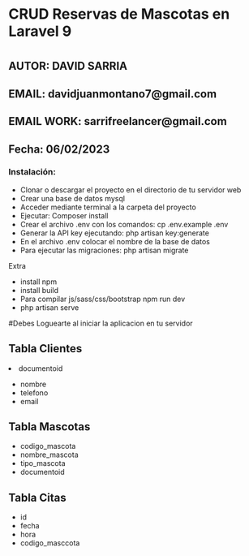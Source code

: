 <h1>CRUD Reservas de Mascotas en Laravel 9<h1>
<h2>AUTOR: DAVID SARRIA</h2>
<h2>EMAIL: davidjuanmontano7@gmail.com</h2>
<h2>EMAIL WORK: sarrifreelancer@gmail.com</h2>
<h2>Fecha: 06/02/2023 </h2>

<h3>Instalación:</h3>
<ul>
    <li>Clonar o descargar el proyecto en el directorio de tu servidor web</li>
    <li>Crear una base de datos mysql</li>
    <li>Acceder mediante terminal a la carpeta del proyecto</li>
    <li>Ejecutar: Composer install</li>
    <li>Crear el archivo .env con los comandos: cp .env.example .env</li>
    <li>Generar la API key ejecutando: php artisan key:generate</li>
    <li>En el archivo .env colocar el nombre de la base de datos</li>
    <li>Para ejecutar las migraciones: php artisan migrate</li>
</ul>

<p>Extra<p>
<ul>
    <li>install npm</li>
    <li>install build</li>
    <li>Para compilar js/sass/css/bootstrap npm run dev</li>
    <li>php artisan serve</li>
</ul>

#Debes Loguearte al iniciar la aplicacion en tu servidor

<h2>Tabla Clientes</h2>
<li>documentoid</li>
<ul><li>nombre</li>
<li>telefono</li>
<li>email</li></ul>

<h2>Tabla Mascotas</h2>
<ul><li>codigo_mascota</li>
<li>nombre_mascota</li>
<li>tipo_mascota</li>
<li>documentoid</li></ul>

<h2>Tabla Citas</h2>
<ul><li>id</li>
<li>fecha</li>
<li>hora</li>
<li>codigo_masccota</li></ul>






